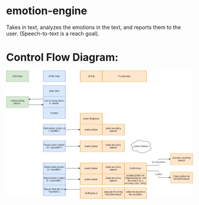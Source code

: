 # emotion-engine
Takes in text, analyzes the emotions in the text, and reports them to the user. (Speech-to-text is a reach goal).

# Control Flow Diagram:
![control flow diagram](./assets/images/controlFlow_v3.PNG)